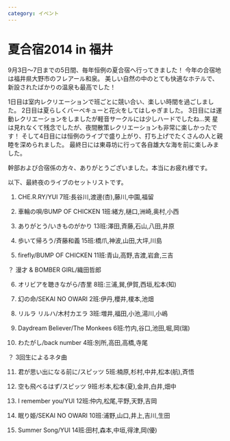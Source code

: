 ```yaml
---
category: イベント
---
```

# 夏合宿2014 in 福井

9月3日～7日までの5日間、毎年恒例の夏合宿へ行ってきました！
今年の合宿地は福井県大野市のフレアール和泉。
美しい自然の中のとても快適なホテルで、新設されたばかりの温泉も最高でした！

1日目は室内レクリエーションで班ごとに競い合い、楽しい時間を過ごしました。
2日目は夏らしくバーベキューと花火をしてはしゃぎました。
3日目には運動レクリエーションをしましたが軽音サークルには少しハードでしたね…笑
星は見れなくて残念でしたが、夜間散策レクリエーションも非常に楽しかったです！
そして4日目には恒例のライブで盛り上がり、打ち上げでたくさんの人と親睦を深められました。
最終日には東尋坊に行って各自雄大な海を前に楽しみました。

幹部および合宿係の方々、ありがとうございました。本当にお疲れ様です。

以下、最終夜のライブのセットリストです。

1. CHE.R.RY/YUI
7班:長谷川,渡邊(杏),藤川,中園,福留

2. 車輪の唄/BUMP OF CHICKEN
1班:緒方,樋口,洲崎,奥村,小西

3. ありがとう/いきものがかり
13班:澤田,斉藤,石山,八田,井原

4. 歩いて帰ろう/斉藤和義
15班:橋爪,神波,山田,大坪,川島

5. firefly/BUMP OF CHICKEN
11班:青山,高野,吉渡,岩倉,三吉

？ 漫才 & BOMBER GIRL/織田哲郎

6. オリビアを聴きながら/杏里
8班:三浦,巽,伊賀,西垣,松本(知)

7. 幻の命/SEKAI NO OWARI
2班:伊丹,櫻井,榎本,池畑

8. リルラ リルハ/木村カエラ
3班:増井,福田,小池,湯川,小嶋

9. Daydream Believer/The Monkees
6班:竹内,谷口,池田,堀,岡(瑞)

10. わたがし/back number
4班:別所,高田,高橋,寺尾

？ 3回生によるネタ曲

11. 君が思い出になる前に/スピッツ
5班:楠原,杉村,中井,松本(航),斉悟

12. 空も飛べるはず/スピッツ
9班:杉本,松本(夏),金井,白井,畑中

13. I remember you/YUI
12班:仲内,松尾,平野,天野,吉岡

14. 眠り姫/SEKAI NO OWARI
10班:浦野,山口,井上,吉川,生田

15. Summer Song/YUI
14班:田村,森本,中垣,得津,岡(優)
